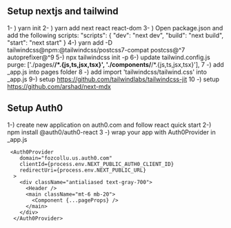 ## Setup nextjs and tailwind

1- ) yarn init
2- ) yarn add next react react-dom
3- ) Open package.json and add the following scripts:
"scripts": {
"dev": "next dev",
"build": "next build",
"start": "next start"
}
4-) yarn add -D tailwindcss@npm:@tailwindcss/postcss7-compat postcss@^7 autoprefixer@^9
5-) npx tailwindcss init -p
6-) update tailwind.config.js
purge: ['./pages/**/*.{js,ts,jsx,tsx}', './components/**/*.{js,ts,jsx,tsx}'],
7 -) add \_app.js into pages folder
8 -) add import 'tailwindcss/tailwind.css' into \_app.js
9-) setup https://github.com/tailwindlabs/tailwindcss-jit
10 -) setup https://github.com/arshad/next-mdx

## Setup Auth0

1-) create new application on auth0.com and follow react quick start
2-) npm install @auth0/auth0-react
3 -) wrap your app with Auth0Provider in \_app.js

```
 <Auth0Provider
    domain="fozcollu.us.auth0.com"
    clientId={process.env.NEXT_PUBLIC_AUTH0_CLIENT_ID}
    redirectUri={process.env.NEXT_PUBLIC_URL}
  >
    <div className="antialiased text-gray-700">
      <Header />
      <main className="mt-6 mb-20">
        <Component {...pageProps} />
      </main>
    </div>
  </Auth0Provider>
```
